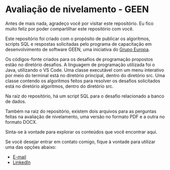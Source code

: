 # Avaliação de nivelamento - GEEN

Antes de mais nada, agradeço você por visitar este repositório. Eu fico muito feliz por poder compartilhar este repositório com você.

Este repositório foi criado com o propósito de publicar os algoritmos, scripts SQL e respostas solicitadas pelo programa de capacitação 
em desenvolvimento de software GEEN, uma iniciativa do [Grupo Europa](https://www.geen.com.br/ "Grupo Europa").

Os códigos-fonte criados para os desafios de programação propostos estão no diretório desafios. A linguagem de programação utilizada foi o Java, utilizando o VS Code. Uma classe executável com um menu interativo por meio do terminal está no diretório principal, dentro do diretório src. Uma classe contendo os algoritmos feitos para resolver os desafios solicitados está no diretório algoritmos, dentro do diretório src.

Na raiz do repositório, há um script SQL para o desafio relacionado a banco de dados.

Também na raiz do repositório, existem dois arquivos para as perguntas feitas na avaliação de nivelamento, uma versão no formato PDF e a outra no formato DOCX.

Sinta-se à vontade para explorar os conteúdos que você encontrar aqui.

Se você desejar entrar em contato comigo, fique à vontade para utilizar uma das opções abaixo:
+ [E-mail](mailto:joaquim.pessoa@tutamail.com "E-mail")
+ [LinkedIn](https://www.linkedin.com/in/joaquim-lucas-pessoa-da-silva-bb8485256 "LinkedIn")